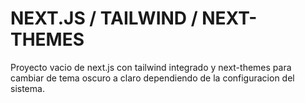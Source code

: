 # NEXT.JS / TAILWIND / NEXT-THEMES

Proyecto vacio de next.js con tailwind integrado y next-themes para cambiar de tema oscuro a claro dependiendo de la configuracion del sistema.